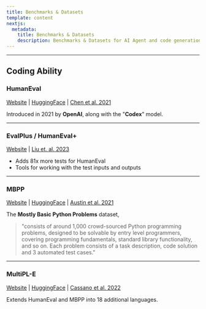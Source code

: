 ```yaml
---
title: Benchmarks & Datasets
template: content
nextjs:
  metadata:
    title: Benchmarks & Datasets
    description: Benchmarks & Datasets for AI Agent and code generation research.
---
```


---

## Coding Ability

### HumanEval

[Website](https://github.com/openai/human-eval) | [HuggingFace](https://huggingface.co/datasets/openai_humaneval) | [Chen et al. 2021](https://arxiv.org/abs/2107.03374)

Introduced in 2021 by **OpenAI**, along with the "**Codex**" model.

<!-- Related AI Breakout posts:

- 📓 What does Pass@1 mean? -->

---

### EvalPlus / HumanEval+

[Website](https://github.com/evalplus/evalplus) | [Liu et. al. 2023](https://arxiv.org/abs/2305.01210)

- Adds 81x more tests for HumanEval
- Tools for working with the test inputs and outputs

---

### MBPP

[Website](https://github.com/google-research/google-research/tree/master/mbpp) | [HuggingFace](https://huggingface.co/datasets/mbpp) | [Austin et al. 2021](https://arxiv.org/abs/2108.07732)

The **Mostly Basic Python Problems** dataset,

> "consists of around 1,000 crowd-sourced Python programming problems, designed to be solvable by entry level programmers, covering programming fundamentals, standard library functionality, and so on. Each problem consists of a task description, code solution and 3 automated test cases."

---

### MultiPL-E

[Website](https://nuprl.github.io/MultiPL-E/) | [HuggingFace](https://huggingface.co/datasets/nuprl/MultiPL-E) | [Cassano et al. 2022](https://arxiv.org/abs/2208.08227)

Extends HumanEval and MBPP into 18 additional languages.

<!-- ---

### CodingAgentEvals

[Website](https://www.ai-maintainer.com/benchmarking) | [Leaderboard](https://www.ai-maintainer.com/leaderboard)

Introduced in 2023 by **AI Maintainer** CodingAgentEvals is a benchmarking system addressing practical / industry use-cases for code generation and AI coding agents.

(I am a co-founder of AI Maintainer). -->
